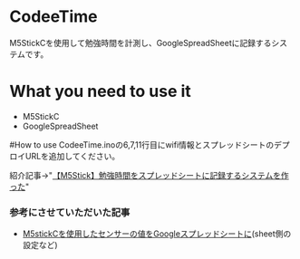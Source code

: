 # CodeeTime
M5StickCを使用して勉強時間を計測し、GoogleSpreadSheetに記録するシステムです。

# What you need to use it
- M5StickC
- GoogleSpreadSheet

#How to use
CodeeTime.inoの6,7,11行目にwifi情報とスプレッドシートのデプロイURLを追加してください。

紹介記事->"[【M5Stick】勉強時間をスプレッドシートに記録するシステムを作った](https://qiita.com/nih/items/55c80f370c1cb7d27e09)"

### 参考にさせていただいた記事
- [M5stickCを使用したセンサーの値をGoogleスプレッドシートに](https://make-iot.com/2020/12/19/m5stickcを使用したセンサーの値をgoogleスプレッドシート/)(sheet側の設定など)